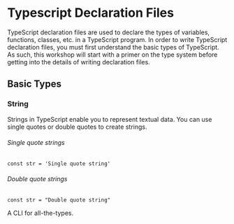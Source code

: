 # Typescript Declaration Files

TypeScript declaration files are used to declare the types of variables, functions, classes, etc. in a TypeScript program. In order to write TypeScript declaration files, you must first understand the basic types of TypeScript. As such, this workshop will start with a primer on the type system before getting into the details of writing declaration files.

## Basic Types

### String

Strings in TypeScript enable you to represent textual data. You can use single quotes or double quotes to create strings.

###### Single quote strings

`const str = 'Single quote string'`

###### Double quote strings

`const str = "Double quote string"`

A CLI for all-the-types.
